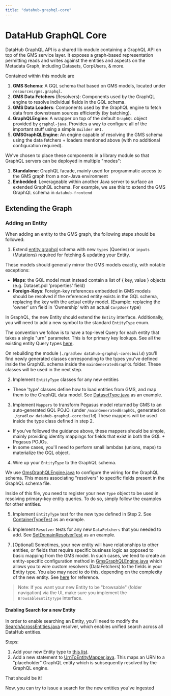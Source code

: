 ```yaml
---
title: "datahub-graphql-core"
---
```


# DataHub GraphQL Core
DataHub GraphQL API is a shared lib module containing a GraphQL API on top of the GMS service layer. It exposes a graph-based representation
permitting reads and writes against the entities and aspects on the Metadata Graph, including Datasets, CorpUsers, & more. 

Contained within this module are 

1. **GMS Schema**: A GQL schema that based on GMS models, located under `resources/gms.graphql`. 
2. **GMS Data Fetchers** (Resolvers): Components used by the GraphQL engine to resolve individual fields in the GQL schema.
3. **GMS Data Loaders**: Components used by the GraphQL engine to fetch data from downstream sources efficiently (by batching). 
4. **GraphQLEngine**: A wrapper on top of the default `GraphQL` object provided by `graphql-java`. Provides a way to configure all of the important stuff using a simple `Builder API`. 
5. **GMSGraphQLEngine**: An engine capable of resolving the GMS schema using the data fetchers + loaders mentioned above (with no additional configuration required). 

We've chosen to place these components in a library module so that GraphQL servers can be deployed in multiple "modes":

1. **Standalone**: GraphQL facade, mainly used for programmatic access to the GMS graph from a non-Java environment
2. **Embedded**: Leverageable within another Java server to surface an extended GraphQL schema. For example, we use this to extend the GMS GraphQL schema in `datahub-frontend` 


## Extending the Graph

### Adding an Entity

When adding an entity to the GMS graph, the following steps should be followed:

1. Extend [entity.graphql](https://github.com/nholuongut/data-hub/blob/master/datahub-graphql-core/src/main/resources/entity.graphql) schema with new `types` (Queries) or `inputs` (Mutations) required for fetching & updating your Entity.

These models should generally mirror the GMS models exactly, with notable exceptions:

- **Maps**: the GQL model must instead contain a list of { key, value } objects (e.g. Dataset.pdl 'properties' field)
- **Foreign-Keys**: Foreign-key references embedded in GMS models should be resolved if the referenced entity exists in the GQL schema,
replacing the key with the actual entity model. (Example: replacing the 'owner' urn field in 'Ownership' with an actual `CorpUser` type)

In GraphQL, the new Entity should extend the `Entity` interface. Additionally, you will need to add a new symbol to the standard 
`EntityType` enum. 

The convention we follow is to have a top-level Query for each entity that takes a single "urn" parameter. This is for primary key lookups.
See all the existing entity Query types [here](https://github.com/nholuongut/data-hub/blob/master/datahub-graphql-core/src/main/resources/entity.graphql#L19).

On rebuilding the module (`./gradlew datahub-graphql-core:build`) you'll find newly generated classes corresponding to 
the types you've defined inside the GraphQL schema inside the `mainGeneratedGraphQL` folder. These classes will be used in the next step.

2. Implement `EntityType` classes for any new entities 

- These 'type' classes define how to load entities from GMS, and map them to the GraphQL data model. See [DatasetType.java](https://github.com/nholuongut/data-hub/blob/master/datahub-graphql-core/src/main/java/com/linkedin/datahub/graphql/types/dataset/DatasetType.java) as an example.

3. Implement `Mappers` to transform Pegasus model returned by GMS to an auto-generated GQL POJO. (under `/mainGeneratedGraphQL`, generated on `./gradlew datahub-graphql-core:build`) These mappers
will be used inside the type class defined in step 2. 

- If you've followed the guidance above, these mappers should be simple, mainly
providing identity mappings for fields that exist in both the GQL + Pegasus POJOs.
- In some cases, you'll need to perform small lambdas (unions, maps) to materialize the GQL object. 

4. Wire up your `EntityType` to the GraphQL schema. 

We use [GmsGraphQLEngine.java](https://github.com/nholuongut/data-hub/blob/master/datahub-graphql-core/src/main/java/com/linkedin/datahub/graphql/GmsGraphQLEngine.java) to 
configure the wiring for the GraphQL schema. This means associating "resolvers" to specific fields present in the GraphQL schema file.

Inside of this file, you need to register your new `Type` object to be used in resolving primary-key entity queries.
To do so, simply follow the examples for other entities. 

5. Implement `EntityType` test for the new type defined in Step 2. See [ContainerTypeTest](https://github.com/nholuongut/data-hub/blob/master/datahub-graphql-core/src/test/java/com/linkedin/datahub/graphql/types/container/ContainerTypeTest.java) as an example.

6. Implement `Resolver` tests for any new `DataFetchers` that you needed to add. See [SetDomainResolverTest](https://github.com/nholuongut/data-hub/blob/master/datahub-graphql-core/src/test/java/com/linkedin/datahub/graphql/resolvers/domain/SetDomainResolverTest.java) as an example.

7. [Optional] Sometimes, your new entity will have relationships to other entities, or fields that require specific business logic
as opposed to basic mapping from the GMS model. In such cases, we tend to create an entity-specific configuration method in [GmsGraphQLEngine.java](https://github.com/nholuongut/data-hub/blob/master/datahub-graphql-core/src/main/java/com/linkedin/datahub/graphql/GmsGraphQLEngine.java)
which allows you to wire custom resolvers (DataFetchers) to the fields in your Entity type. You also may need to do this, depending
on the complexity of the new entity. See [here](https://github.com/nholuongut/data-hub/blob/master/datahub-graphql-core/src/main/java/com/linkedin/datahub/graphql/GmsGraphQLEngine.java#L438) for reference. 

> Note: If you want your new Entity to be "browsable" (folder navigation) via the UI, make sure you implement the `BrowsableEntityType` interface.

#### Enabling Search for a new Entity 

In order to enable searching an Entity, you'll need to modify the [SearchAcrossEntities.java](https://github.com/nholuongut/data-hub/blob/master/datahub-graphql-core/src/main/java/com/linkedin/datahub/graphql/resolvers/search/SearchAcrossEntitiesResolver.java) resolver, which enables unified search
across all DataHub entities. 

Steps: 

1. Add your new Entity type to [this list](https://github.com/nholuongut/data-hub/blob/master/datahub-graphql-core/src/main/java/com/linkedin/datahub/graphql/resolvers/search/SearchAcrossEntitiesResolver.java#L32).
2. Add a new statement to [UrnToEntityMapper.java](https://github.com/nholuongut/data-hub/blob/master/datahub-graphql-core/src/main/java/com/linkedin/datahub/graphql/types/common/mappers/UrnToEntityMapper.java#L35). This maps
an URN to a "placeholder" GraphQL entity which is subsequently resolved by the GraphQL engine.

That should be it! 

Now, you can try to issue a search for the new entities you've ingested 
